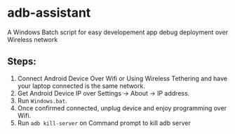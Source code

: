 # adb-assistant

A Windows Batch script for easy developement app debug deployment over Wireless network

## Steps:

1. Connect Android Device Over Wifi or Using Wireless Tethering and have your laptop connected is the same network.
2. Get Android Device IP over Settings -> About -> IP address.
3. Run `Windows.bat`.
4. Once confirmed connected, unplug device and enjoy programming over Wifi.
5. Run `adb kill-server` on Command prompt to kill adb server
